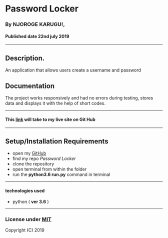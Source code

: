 # Password Locker

### By **NJOROGE KARUGU!**, 
#### Published date **22nd july 2019**
 ---
## Description.

An application that allows users create a username and password

## Documentation

The project works responsively and had no errors during testing, stores data and displays it with the help of short codes.

---

#### This [link]() will take to my live site on Git Hub

---

## Setup/Installation Requirements

* open my [GitHub](account)
* find my repo *Password Locker*
* clone the repository
* open terminal from within the folder 
* run the **python3.6 run.py** command in terminal

---

#### technologies used 
* python ( **ver 3.6** )

---

### License under [MIT]()

Copyright (C) 2019 
